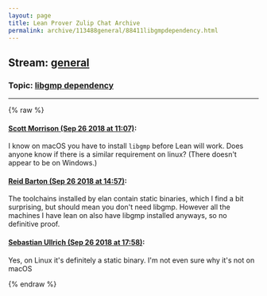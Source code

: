 ```yaml
---
layout: page
title: Lean Prover Zulip Chat Archive 
permalink: archive/113488general/88411libgmpdependency.html
---
```


## Stream: [general](index.html)
### Topic: [libgmp dependency](88411libgmpdependency.html)

---


{% raw %}
#### [ Scott Morrison (Sep 26 2018 at 11:07)](https://leanprover.zulipchat.com/#narrow/stream/113488-general/topic/libgmp%20dependency/near/134657745):
I know on macOS you have to install `libgmp` before Lean will work. Does anyone know if there is a similar requirement on linux? (There doesn't appear to be on Windows.)

#### [ Reid Barton (Sep 26 2018 at 14:57)](https://leanprover.zulipchat.com/#narrow/stream/113488-general/topic/libgmp%20dependency/near/134671562):
The toolchains installed by elan contain static binaries, which I find a bit surprising, but should mean you don't need libgmp. However all the machines I have lean on also have libgmp installed anyways, so no definitive proof.

#### [ Sebastian Ullrich (Sep 26 2018 at 17:58)](https://leanprover.zulipchat.com/#narrow/stream/113488-general/topic/libgmp%20dependency/near/134685427):
Yes, on Linux it's definitely a static binary. I'm not even sure why it's not on macOS


{% endraw %}
